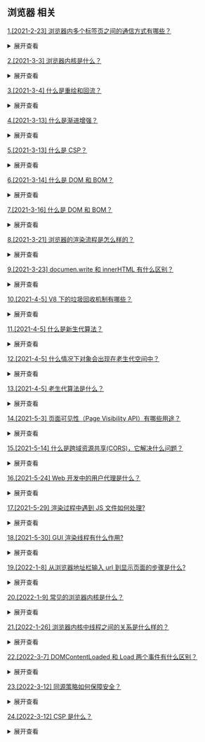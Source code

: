 ## 浏览器 相关

[1.[2021-2-23] 浏览器内多个标签页之间的通信方式有哪些？](https://github.com/HJY-xh/plantTrees/issues/9)

<details>
<summary>展开查看</summary>
<pre>

<a href="https://github.com/HJY-xh/plantTrees/tree/main/Demos/%5BJavaScript%5DpostMessage%E5%AE%9E%E4%BE%8B%E6%BC%94%E7%A4%BA">1.postMessage（可跨域）</a>
2.localStorage
3.WebSocket （可跨域）
4.BroadcastChannel （IE 不支持）
5.Cookies
6.Server-Sent Events

</pre>
</details>

[2.[2021-3-3] 浏览器内核是什么？](https://github.com/HJY-xh/plantTrees/issues/27)

<details>
<summary>展开查看</summary>
<pre>
浏览器最重要或者说核心的部分是“Rendering Engine”，可大概译为“渲染引擎”，不过我们一般习惯将之称为“浏览器内核”。

它负责对网页语法的解释（如标准通用标记语言下的一个应用 HTML、JavaScript）并渲染（显示）网页。 所以，通常所谓的浏览器内核也就是浏览器所采用的渲染引擎，渲染引擎决定了浏览器如何显示网页的内容以及页面的格式信息。

不同的浏览器内核对网页编写语法的解释也有不同，因此同一网页在不同的内核的浏览器里的渲染（显示）效果也可能不同，这也是网页编写者需要在不同内核的浏览器中测试网页显示效果的原因。

内核 主要分为两个部分：渲染引擎(Render Engine)和 JS 引擎

-   渲染引擎： 负责取得网页的内容（HTML、XML、图象等等）、整理信息（例如加入 CSS 等），以及计算网页的显示方式然后会输出至显示器或打印机。

-   JS 引擎： 执行 JavaScript 代码的程序或解释器，JS 引擎可以实现为标准解释器或即时编译器，它以某种形式将 JavaScript 编译为字节码。

</pre>
</details>

[3.[2021-3-4] 什么是重绘和回流？](https://github.com/HJY-xh/plantTrees/issues/28)

<details>
<summary>展开查看</summary>
<pre>
重绘：当一个元素的外观发生改变，但没有改变布局,重新把元素外观绘制出来的过程，叫做重绘。

回流：当 DOM 的变化影响了元素的几何信息(元素的的位置和尺寸大小)，浏览器需要重新计算元素的几何属性，将其安放在界面中的正确位置，这个过程叫做回流。回流也叫重排，简单的说就是重新生成布局，重新排列元素。

</pre>
</details>

[4.[2021-3-13] 什么是渐进增强？](https://github.com/HJY-xh/plantTrees/issues/53)

<details>
<summary>展开查看</summary>
<pre>
渐进增强是指在 web 设计时强调可访问性、语义化 HTML 标签、外部样式表和脚本。保证所有人都能访问页面的基本内容和功能同时为高级浏览器和高带宽用户提供更好的用户体验。核心原则如下:

-   所有浏览器都必须能访问基本内容
-   所有浏览器都必须能使用基本功能
-   所有内容都包含在语义化标签中
-   通过外部 CSS 提供增强的布局
-   通过非侵入式、外部 javascript 提供增强功能
-   end-user web browser preferences are respected
</pre>
</details>

[5.[2021-3-13] 什么是 CSP？](https://github.com/HJY-xh/plantTrees/issues/55)

<details>
<summary>展开查看</summary>
<pre>
CSP 指的是内容安全策略，它的本质是建立一个白名单，告诉浏览器哪些外部资源可以加载和执行。只需要配置规则，如何拦截由浏览器自己来实现。

通常有两种方式来开启 CSP，一种是设置 HTTP 首部中的 `Content-Security-Policy` ，一种是设置 meta 标签的方式 `<meta http-equiv="Content-Security-Policy">`

</pre>
</details>

[6.[2021-3-14] 什么是 DOM 和 BOM？](https://github.com/HJY-xh/plantTrees/issues/56)

<details>
<summary>展开查看</summary>
<pre>

DOM 指的是文档对象模型，它指的是把文档当做一个对象来对待，这个对象主要定义了处理网页内容的方法和接口。

BOM 指的是浏览器对象模型，它指的是把浏览器当做一个对象来对待，这个对象主要定义了与浏览器进行交互的法和接口。BOM
的核心是 window，而 window 对象具有双重角色，它既是通过 js 访问浏览器窗口的一个接口，又是一个 Global（全局）
对象。这意味着在网页中定义的任何对象，变量和函数，都作为全局对象的一个属性或者方法存在。window 对象含有 locati
on 对象、navigator 对象、screen 对象等子对象，并且 DOM 的对象 document 对象也是 BOM 的 window 对
象的子对象。

</pre>
</details>

[7.[2021-3-16] 什么是 DOM 和 BOM？](https://github.com/HJY-xh/plantTrees/issues/61)

<details>
<summary>展开查看</summary>
<pre>

浏览器缓存分为强缓存和协商缓存，浏览器加载一个页面的简单流程如下：

-   浏览器先根据这个资源的 http 头信息来判断是否命中强缓存。如果命中则直接加在缓存中的资源，并不会将请求发送到服务器。（强缓存）
-   如果未命中强缓存，则浏览器会将资源加载请求发送到服务器。服务器来判断浏览器本地缓存是否失效。若可以使用，则服务器并不会返回资源信息，浏览器继续从缓存加载资源。（协商缓存）
-   如果未命中协商缓存，则服务器会将完整的资源返回给浏览器，浏览器加载新资源，并更新缓存。（新的请求）

</pre>
</details>

[8.[2021-3-21] 浏览器的渲染流程是怎么样的？](https://github.com/HJY-xh/plantTrees/issues/73)

<details>
<summary>展开查看</summary>
<pre>

-   构建 DOM 树（parse）：渲染引擎解析 HTML 文档，首先将标签转换成 DOM 树中的 DOM node（包括 js 生成的标签）**生成内容树**（Content Tree/DOM Tree）；
-   构建渲染树（construct）：解析对应的 CSS 样式文件信息（包括 js 生成的样式和外部 css 文件），而这些文件信息以及 HTML 中可见的指令（如）**，构建渲染树**（Rendering Tree/Frame Tree）；render tree 中每个 NODE 都有自己的 style，而且 render tree 不包含隐藏的节点(比如 display:none 的节点，还有 head 节点)，因为这些节点不会用于呈现
-   布局渲染树（reflow/layout）：从根节点递归调用，计算每一个元素的大小、位置等，给出每个节点所应该在屏幕上出现的精确坐标；
-   绘制渲染树（paint/repaint）：遍历渲染树，使用 UI 层来绘制每个节点。

</pre>
</details>

[9.[2021-3-23] documen.write 和 innerHTML 有什么区别？](https://github.com/HJY-xh/plantTrees/issues/78)

<details>
<summary>展开查看</summary>
<pre>

document.write 的内容会代替整个文档内容，会重写整个页面。

innerHTML 的内容只是替代指定元素的内容，只会重写页面中的部分内容。

</pre>
</details>

[10.[2021-4-5] V8 下的垃圾回收机制有哪些？](https://github.com/HJY-xh/plantTrees/issues/119)

<details>
<summary>展开查看</summary>
<pre>

V8 实现了准确式 GC，GC 算法采用了分代式垃圾回收机制。因此，V8 将内存（堆）分为新生代和老生代两部分。

</pre>
</details>

[11.[2021-4-5] 什么是新生代算法？](https://github.com/HJY-xh/plantTrees/issues/120)

<details>
<summary>展开查看</summary>
<pre>

新生代中的对象一般存活时间较短，使用 Scavenge GC 算法。

在新生代空间中，内存空间分为两部分，分别为 `From` 空间和 `To` 空间。在这两个空间中，必定有一个空间是使用的，另一个空间是空闲的。新分配的对象会被放入 From 空间中，当 From 空间被占满时，新生代 GC 就会启动了。算法会检查 From 空间中存活的对象并复制到 To 空间中，如果有失活的对象就会销毁。当复制完成后将 From 空间和 To 空间互换，这样 GC 就结束了。

</pre>
</details>

[12.[2021-4-5] 什么情况下对象会出现在老生代空间中？](https://github.com/HJY-xh/plantTrees/issues/121)

<details>
<summary>展开查看</summary>
<pre>

-   先确定新生代中的对象是否已经经历过一次 Scavenge 算法，如果经历过的话，会将对象从新生代空间移到老生代空间中。
-   To 空间的对象占比大小超过 25 %。在这种情况下，为了不影响到内存分配，会将对象从新生代空间移到老生代空间中。

</pre>
</details>

[13.[2021-4-5] 老生代算法是什么？](https://github.com/HJY-xh/plantTrees/issues/122)

<details>
<summary>展开查看</summary>
<pre>

老生代中的对象一般存活时间较长且数量也多，使用了两个算法，分别是标记清除算法和标记压缩算法。

老生代中的空间很复杂，有如下几个空间

```javascript
enum AllocationSpace {
  // TODO(v8:7464): Actually map this space's memory as read-only.
  RO_SPACE,    // 不变的对象空间
  NEW_SPACE,   // 新生代用于 GC 复制算法的空间
  OLD_SPACE,   // 老生代常驻对象空间
  CODE_SPACE,  // 老生代代码对象空间
  MAP_SPACE,   // 老生代 map 对象
  LO_SPACE,    // 老生代大空间对象
  NEW_LO_SPACE,  // 新生代大空间对象

  FIRST_SPACE = RO_SPACE,
  LAST_SPACE = NEW_LO_SPACE,
  FIRST_GROWABLE_PAGED_SPACE = OLD_SPACE,
  LAST_GROWABLE_PAGED_SPACE = MAP_SPACE
}
```

在老生代中，以下情况会先启动标记清除算法：

-   空间中对象超过一定限制
-   空间不够新生代对象转移到老生代中
-   某一个空间没有分块的时候

在这个阶段中，会遍历堆中所有的对象，然后标记活的对象，在标记完成后，销毁所有没有被标记的对象。在标记大型堆内存时，可能需要几百毫秒才能完成一次标记。这就会导致一些性能上的问题。

为了解决这个问题，2011 年，V8 从 stop-the-world 标记切换到增量标志。在增量标记期间，GC 将标记工作分解为更小的模块，可以让 JS 应用逻辑在模块间隙执行一会，从而不至于让应用出现停顿情况。

但在 2018 年，GC 技术又有了一个重大突破，这项技术名为并发标记。该技术可以让 GC 扫描和标记对象时，同时允许 JS 运行，你可以点击 [该博客](https://v8.dev/blog/concurrent-marking) 详细阅读。

清除对象后会造成堆内存出现碎片的情况，当碎片超过一定限制后会启动压缩算法。在压缩过程中，将活的对象像一端移动，直到所有对象都移动完成然后清理掉不需要的内存。

</pre>
</details>

[14.[2021-5-3] 页面可见性（Page Visibility API）有哪些用途？](https://github.com/HJY-xh/plantTrees/issues/207)

<details>
<summary>展开查看</summary>
<pre>

-   通过 visibilityState 的值检测页面当前是否可见，以及打开网页的时间
-   在页面被切换到其他后台进程的时候，自动暂停音乐或视频的播放

</pre>
</details>

[15.[2021-5-14] 什么是跨域资源共享(CORS)，它解决什么问题？](https://github.com/HJY-xh/plantTrees/issues/243)

<details>
<summary>展开查看</summary>
<pre>

CORS 全称为 Cross-Origin Resource Sharing，被译为跨域资源共享，新增了一组 HTTP 首部字段，允许服务器声明哪些源站有权限访问哪些资源。

跨域资源共享标准规范要求，对那些可能对服务器数据产生副作用的 HTTP 请求方法（特别是 GET 以外的 HTTP 请求，或者搭配某些 MIME 类型的 POST 请求），浏览器必须首先使用 OPTIONS 方法发 起一个预检请求，从而获知服务端是否允许该跨域请求。服务器确认允许之后，才发起实际的 HTTP 请求。在预检请求的返回中，服务器端也可以通知客户端，是否需要携带身份凭证。

当使用 Ajax 跨域请求时，浏览器报错：`Origin null is not allowed by Access-Control-Allow-Origin.`出现跨域的问题，如果用 JSONP 或者 proxy 的方式进行修改的话未免需要太大的工程量，所以采用 CORS 这种比较简单高效的技术。

相比 JSONP 的方式，CORS 更为高效。JSONP 由于它的原理只能实现 GET 请求，而 CORS 支持所有类型的 HTTP 请求。使用 CORS,可以使用普通的 ajax 实现跨域。

</pre>
</details>

[16.[2021-5-24] Web 开发中的用户代理是什么？](https://github.com/HJY-xh/plantTrees/issues/260)

<details>
<summary>展开查看</summary>
<pre>

用户代理是代表一个人的计算机程序，例如浏览器。

除了浏览器之外，用户代理可以是抓取网页的机器人、下载管理器或可以访问 Web 的其他应用程序。随着向服务器发送的每个请求， 浏览器包含一个可表明身份的 `User-Agent` HTTP 的协议头，叫作用户代理（UA，User Agent）字符串。此字符串通常标识浏览器、及其版本号及其主机操作系统。

垃圾邮件机器人、下载管理器和一些浏览器通常会发送一个假 UA 字符串来宣称自己是不同的客户端。这被称为用户代理欺骗。

用户代理的字符串可以被 JavaScript 在客户端中使用 `navigator.userAgent` 获取。

</pre>
</details>

[17.[2021-5-29] 渲染过程中遇到 JS 文件如何处理?](https://github.com/HJY-xh/plantTrees/issues/268)

<details>
<summary>展开查看</summary>
<pre>

JavaScript 的加载、解析与执行会阻塞文档的解析，也就是说，在构建 DOM 时，HTML 解析器若遇到了 JavaScript，那么它会暂停文档的解析，将控制权移交给 JavaScript 引擎，等 JavaScript 引擎运行完毕，浏览器再从中断的地方恢复继续解析文档。

也就是说，如果想要首屏渲染的越快，就越不应该在首屏就加载 JS 文件，这也是都建议将 script 标签放在 body 标签底部的原因。

当然在当下，并不是说 script 标签必须放在底部，因为可以给 script 标签添加 defer 或者 async 属性。

</pre>
</details>

[18.[2021-5-30] GUI 渲染线程有什么作用?](https://github.com/HJY-xh/plantTrees/issues/269)

<details>
<summary>展开查看</summary>
<pre>

它负责渲染浏览器页面，解析 HTML、CSS，构建 DOM 树、构建 CSSOM 树、构建渲染树和绘制页面；当界面需要重绘或由于某种操作引发回流时，该线程就会执行。

注意：GUI 渲染线程和 JS 引擎线程是互斥的，当 JS 引擎执行时 GUI 线程会被挂起，GUI 更新会被保存在一个队列中等到 JS 引擎空闲时立即被执行。

</pre>
</details>

[19.[2022-1-8] 从浏览器地址栏输入 url 到显示页面的步骤是什么?](https://github.com/HJY-xh/plantTrees/issues/505)

<details>
<summary>展开查看</summary>
<pre>

简单描述:

-   浏览器根据请求的`URL`交给`DNS`域名解析,找到真是`IP`地址,向服务器发起请求
-   服务器交给后台处理完成后返回数据,浏览器接收文件(HTML\JS\CSS\文件)
-   浏览器对加载到的资源进行语法解析,建立相应的内部数据结构(比如`HTML`的`DOM`
-   载入解析到的资源文件，渲染页面

</pre>
</details>

[20.[2022-1-9] 常见的浏览器内核是什么？](https://github.com/HJY-xh/plantTrees/issues/508)

<details>
<summary>展开查看</summary>
<pre>

IE：trident 内核
FireFox：gecko 内核
Safari：webkit 内核
Chrome：Blink（基于 webkit）

</pre>
</details>

[21.[2022-1-26] 浏览器内核中线程之间的关系是什么样的？](https://github.com/HJY-xh/plantTrees/issues/521)

<details>
<summary>展开查看</summary>
<pre>

-   GUI 渲染线程和 JS 引擎线程互斥
    -   JS 是可以操作 DOM 的，如果在修改节点的同时渲染页面，那么可能会发生冲突
-   JS 阻塞页面加载
    -   JS 如果执行时间过长就会阻塞页面

</pre>
</details>

[22.[2022-3-7] DOMContentLoaded 和 Load 两个事件有什么区别？](https://github.com/HJY-xh/plantTrees/issues/539)

<details>
<summary>展开查看</summary>
<pre>

-   DOMContentLoaded 事件发生后，说明页面已经构建好 DOM，这意味着 DOM 所需要的 HTML 文件、JavaScript 文件、CSS 文件都已经下载完成了
-   Load 事件则说明浏览器已经下载好了所有资源（包括图像）

</pre>
</details>

[23.[2022-3-12] 同源策略如何保障安全？](https://github.com/HJY-xh/plantTrees/issues/543)

<details>
<summary>展开查看</summary>
<pre>

同源策略会隔离不同源的 DOM、页面数据和网络通信，进而实现 Web 页面的安全性

</pre>
</details>

[24.[2022-3-12] CSP 是什么？](https://github.com/HJY-xh/plantTrees/issues/544)

<details>
<summary>展开查看</summary>
<pre>

通过 HTTP 响应头中设定 CSP 的规则，可以规定当前页面可以加载的资源的白名单，从而减少网页收到 XSS 攻击的风险。

因此 CSP 可以理解成一个在现代浏览器加载资源白名单的安全机制，只有响应头中白名单里列出的资源才能被加载、执行。

</pre>
</details>
